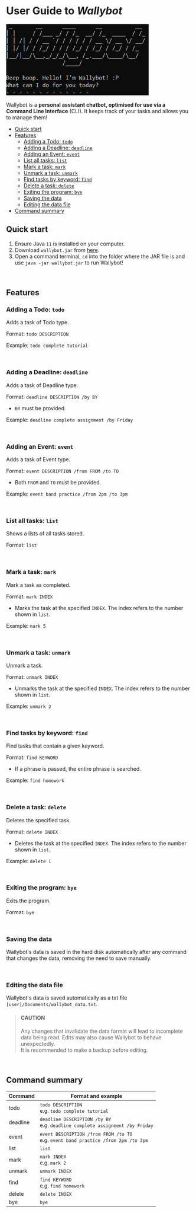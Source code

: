 # User Guide to ***Wallybot***

![Wallybot welcome message](wallybot_img.png)

Wallybot is a **personal assistant chatbot, optimised for use via a
Command Line Interface** (CLI).
It keeps track of your tasks and allows you to manage them!

- [Quick start](#quick-start)
- [Features](#features)
    - [Adding a Todo: `todo`](#adding-a-todo-todo)
    - [Adding a Deadline: `deadline`](#adding-a-deadline-deadline)
    - [Adding an Event: `event`](#adding-an-event-event)
    - [List all tasks: `list`](#list-all-tasks-list)
    - [Mark a task: `mark`](#mark-a-task-mark)
    - [Unmark a task: `unmark`](#unmark-a-task-unmark)
    - [Find tasks by keyword: `find`](#find-tasks-by-keyword-find)
    - [Delete a task: `delete`](#delete-a-task-delete)
    - [Exiting the program: `bye`](#exiting-the-program-bye)
    - [Saving the data](#saving-the-data)
    - [Editing the data file](#editing-the-data-file)
- [Command summary](#command-summary)

## Quick start
1. Ensure Java `11` is installed on your computer.
2. Download `wallybot.jar` from [here](https://github.com/wallywallywally/ip/releases).
3. Open a command terminal, `cd` into the folder where the JAR file is
and use `java -jar wallybot.jar` to run Wallybot!

&nbsp;
## Features

### Adding a Todo: `todo`
Adds a task of Todo type.

Format: `todo DESCRIPTION`

Example: `todo complete tutorial`


&nbsp;
### Adding a Deadline: `deadline`
Adds a task of Deadline type.

Format: `deadline DESCRIPTION /by BY`

- `BY` must be provided.

Example: `deadline complete assignment /by Friday`


&nbsp;
### Adding an Event: `event`
Adds a task of Event type.

Format: `event DESCRIPTION /from FROM /to TO`

- Both `FROM` and `TO` must be provided.

Example: `event band practice /from 2pm /to 3pm`


&nbsp;
### List all tasks: `list`
Shows a lists of all tasks stored.

Format: `list`


&nbsp;
### Mark a task: `mark`
Mark a task as completed.

Format: `mark INDEX`

- Marks the task at the specified `INDEX`. The index refers to
the number shown in `list`.

Example: `mark 5`


&nbsp;
### Unmark a task: `unmark`
Unmark a task.

Format: `unmark INDEX`

- Unmarks the task at the specified `INDEX`. The index refers to
the number shown in `list`.

Example: `unmark 2`


&nbsp;
### Find tasks by keyword: `find`
Find tasks that contain a given keyword.

Format: `find KEYWORD`

- If a phrase is passed, the entire phrase is searched.

Example: `find homework`


&nbsp;
### Delete a task: `delete`
Deletes the specified task.

Format: `delete INDEX`

- Deletes the task at the specified `INDEX`. The index refers to
the number shown in `list`.

Example: `delete 1`


&nbsp;
### Exiting the program: `bye`
Exits the program.

Format: `bye`


&nbsp;
### Saving the data
Wallybot's data is saved in the hard disk automatically after
any command that changes the data, removing the need to save manually.


&nbsp;
### Editing the data file
Wallybot's data is saved automatically as a txt file 
`[user]/Documents/wallybot_data.txt`.

> #### CAUTION
> Any changes that invalidate the data format will lead to
> incomplete data being read. Edits may also cause Wallybot to
> behave unexpectedly.
> <br>
> It is recommended to make a backup
> before editing.

&nbsp;
## Command summary

| Command  | Format and example                                                                     |
|----------|----------------------------------------------------------------------------------------|
| todo     | `todo DESCRIPTION`<br/>e.g. `todo complete tutorial`                                   |
| deadline | `deadline DESCRIPTION /by BY`<br/>e.g. `deadline complete assignment /by Friday`       | 
| event    | `event DESCRIPTION /from FROM /to TO`<br/>e.g. `event band practice /from 2pm /to 3pm` |
| list     | `list`                                                                                 |
| mark     | `mark INDEX` <br/>e.g. `mark 2`                                                        |
| unmark   | `unmark INDEX`                                                                         |
| find     | `find KEYWORD`<br/>e.g. `find homework`                                                |
| delete   | `delete INDEX`                                                                         |
| bye      | `bye`                                                                                  |
